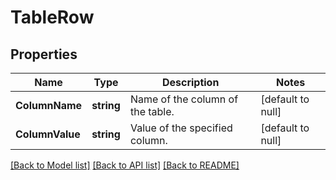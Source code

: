 # TableRow

## Properties
Name | Type | Description | Notes
------------ | ------------- | ------------- | -------------
**ColumnName** | **string** | Name of the column of the table. | [default to null]
**ColumnValue** | **string** | Value of the specified column. | [default to null]

[[Back to Model list]](../README.md#documentation-for-models) [[Back to API list]](../README.md#documentation-for-api-endpoints) [[Back to README]](../README.md)


